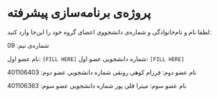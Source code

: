 # پروژه‌ی برنامه‌سازی پیشرفته
لطفا نام و نام‌خانوادگی و شماره‌ی دانشجووی اعضای گروه خود را این‌جا وارد کنید:

شماره‌ی تیم: 09

نام عضو اول: `[FILL HERE]`
شماره دانشجویی عضو اول: `[FILL HERE]`

نام عضو دوم: فرزام کوهی رونقی
شماره دانشجویی عضو دوم: 401106403

نام عضو سوم: میترا قلی پور
شماره دانشجویی عضو سوم: 401106363

